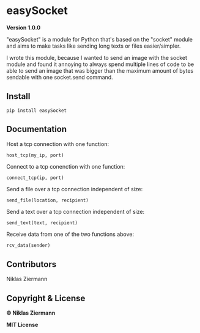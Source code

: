 # easySocket
**Version 1.0.0**

"easySocket" is a module for Python that's based on the "socket" module and aims to make tasks like sending long texts or files easier/simpler.

I wrote this module, because I wanted to send an image with the socket module and found it annoying to always spend multiple lines of code to be able to send an image that was bigger than the maximum amount of bytes sendable with one socket.send command.

## Install

```shell
pip install easySocket
```



## Documentation

Host a tcp connection with one function:

```
host_tcp(my_ip, port)
```

Connect to a tcp conenction with one function:	

```
connect_tcp(ip, port)
```

Send a file over a tcp connection independent of size:

```python
send_file(location, recipient)
```

Send a text over a tcp connection independent of size:		

```
send_text(text, recipient)
```

Receive data from one of the two functions above:

```
rcv_data(sender)
```



## Contributors

Niklas Ziermann



## Copyright & License

**© Niklas Ziermann** 

**MIT License**


